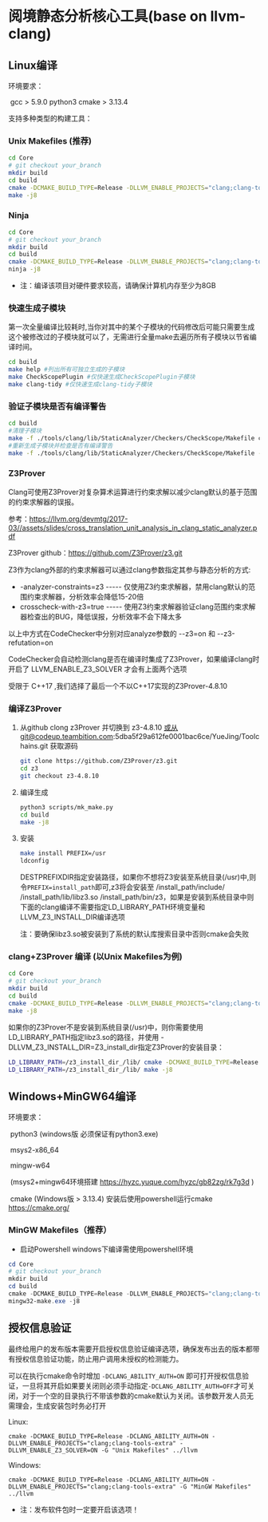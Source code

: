 # 阅境静态分析核心工具(base on llvm-clang)

## Linux编译

环境要求：

​	gcc > 5.9.0    python3    cmake > 3.13.4

支持多种类型的构建工具：

### Unix Makefiles (推荐)

```bash
cd Core
# git checkout your_branch
mkdir build
cd build
cmake -DCMAKE_BUILD_TYPE=Release -DLLVM_ENABLE_PROJECTS="clang;clang-tools-extra" -G "Unix Makefiles" ../llvm
make -j8
```

### Ninja

```bash
cd Core
# git checkout your_branch
mkdir build
cd build
cmake -DCMAKE_BUILD_TYPE=Release -DLLVM_ENABLE_PROJECTS="clang;clang-tools-extra" -G "Ninja" ../llvm
ninja -j8
```

* 注：编译该项目对硬件要求较高，请确保计算机内存至少为8GB

### 快速生成子模块

第一次全量编译比较耗时,当你对其中的某个子模块的代码修改后可能只需要生成这个被修改过的子模块就可以了，无需进行全量make去遍历所有子模块以节省编译时间。

```bash
cd build
make help #列出所有可独立生成的子模块
make CheckScopePlugin #仅快速生成CheckScopePlugin子模块
make clang-tidy #仅快速生成clang-tidy子模块
```

### 验证子模块是否有编译警告

```bash
cd build
#清理子模块
make -f ./tools/clang/lib/StaticAnalyzer/Checkers/CheckScope/Makefile clean 
#重新生成子模块并检查是否有编译警告
make -f ./tools/clang/lib/StaticAnalyzer/Checkers/CheckScope/Makefile -j8 2>&1 |grep "warn"
```

### Z3Prover

Clang可使用Z3Prover对复杂算术运算进行约束求解以减少clang默认的基于范围的约束求解器的误报。

参考：https://llvm.org/devmtg/2017-03//assets/slides/cross_translation_unit_analysis_in_clang_static_analyzer.pdf

Z3Prover github：https://github.com/Z3Prover/z3.git

Z3作为clang外部的约束求解器可以通过clang参数指定其参与静态分析的方式:

* -analyzer-constraints=z3    ----- 仅使用Z3约束求解器，禁用clang默认的范围约束求解器，分析效率会降低15-20倍
* crosscheck-with-z3=true    ----- 使用Z3约束求解器验证clang范围约束求解器检查出的BUG，降低误报，分析效率不会下降太多

以上中方式在CodeChecker中分别对应analyze参数的    --z3=on     和     --z3-refutation=on  

CodeChecker会自动检测clang是否在编译时集成了Z3Prover，如果编译clang时开启了 LLVM_ENABLE_Z3_SOLVER 才会有上面两个选项

受限于 C++17 ,我们选择了最后一个不以C++17实现的Z3Prover-4.8.10 

### 编译Z3Prover

1. 从github clong z3Prover 并切换到 z3-4.8.10   或从git@codeup.teambition.com:5dba5f29a612fe0001bac6ce/YueJing/Toolchains.git 获取源码

   ```bash
   git clone https://github.com/Z3Prover/z3.git
   cd z3
   git checkout z3-4.8.10
   ```

2. 编译生成

   ```bash
   python3 scripts/mk_make.py
   cd build
   make -j8
   ```

3. 安装

   ```bash
   make install PREFIX=/usr
   ldconfig
   ```

   DESTPREFIXDIR指定安装路径，如果你不想将Z3安装至系统目录(/usr)中,则令`PREFIX=install_path`即可,z3将会安装至 /install_path/include/    /install_path/lib/libz3.so  /install_path/bin/z3，如果是安装到系统目录中则下面的clang编译不需要指定LD_LIBRARY_PATH环境变量和LLVM_Z3_INSTALL_DIR编译选项
   
   注：要确保libz3.so被安装到了系统的默认库搜索目录中否则cmake会失败

### clang+Z3Prover 编译 (以Unix Makefiles为例)

```bash
cd Core
# git checkout your_branch
mkdir build
cd build
cmake -DCMAKE_BUILD_TYPE=Release -DLLVM_ENABLE_PROJECTS="clang;clang-tools-extra" -DLLVM_ENABLE_Z3_SOLVER=ON -G "Unix Makefiles" ../llvm
make -j8
```

​	如果你的Z3Prover不是安装到系统目录(/usr)中，则你需要使用LD_LIBRARY_PATH指定libz3.so的路径，并使用 -DLLVM_Z3_INSTALL_DIR=Z3_install_dir指定Z3Prover的安装目录：

```bash
LD_LIBRARY_PATH=/z3_install_dir_/lib/ cmake -DCMAKE_BUILD_TYPE=Release -DLLVM_ENABLE_PROJECTS="clang;clang-tools-extra" -DLLVM_ENABLE_Z3_SOLVER=ON  -DLLVM_Z3_INSTALL_DIR=/z3_install_dir_ -G "Unix Makefiles" ../llvm
LD_LIBRARY_PATH=/z3_install_dir_/lib/ make -j8
```

## Windows+MinGW64编译

环境要求：

​	python3 (windows版 必须保证有python3.exe)

​	msys2-x86_64 

​	mingw-w64 

​	(msys2+mingw64环境搭建 https://hyzc.yuque.com/hyzc/gb82zg/rk7g3d )

​	cmake (Windows版 > 3.13.4)  安装后使用powershell运行cmake https://cmake.org/

### MinGW Makefiles（推荐）

* 启动Powershell  windows下编译需使用powershell环境

```powershell
cd Core
# git checkout your_branch
mkdir build
cd build
cmake -DCMAKE_BUILD_TYPE=Release -DLLVM_ENABLE_PROJECTS="clang;clang-tools-extra" -G "MinGW Makefiles" ../llvm
mingw32-make.exe -j8
```



## 授权信息验证

最终给用户的发布版本需要开启授权信息验证编译选项，确保发布出去的版本都带有授权信息验证功能，防止用户调用未授权的检测能力。

可以在执行cmake命令时增加 `-DCLANG_ABILITY_AUTH=ON` 即可打开授权信息验证，一旦将其开启如果要关闭则必须手动指定`-DCLANG_ABILITY_AUTH=OFF`才可关闭，对于一个空的目录执行不带该参数的cmake默认为关闭。该参数开发人员无需理会，生成安装包时务必打开

Linux:

`cmake -DCMAKE_BUILD_TYPE=Release -DCLANG_ABILITY_AUTH=ON -DLLVM_ENABLE_PROJECTS="clang;clang-tools-extra" -DLLVM_ENABLE_Z3_SOLVER=ON -G "Unix Makefiles" ../llvm`

Windows:

`cmake -DCMAKE_BUILD_TYPE=Release -DCLANG_ABILITY_AUTH=ON -DLLVM_ENABLE_PROJECTS="clang;clang-tools-extra" -G "MinGW Makefiles" ../llvm`

* 注：发布软件包时一定要开启该选项！

